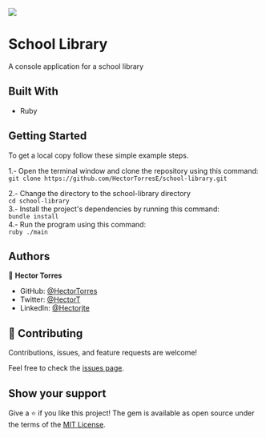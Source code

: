 ![](https://img.shields.io/badge/Microverse-blueviolet)

# School Library

A console application for a school library

## Built With

- Ruby
## Getting Started

To get a local copy follow these simple example steps.  

1.- Open the terminal window and clone the repository using this command:  
`git clone https://github.com/HectorTorresE/school-library.git` 

2.- Change the directory to the school-library directory  
`cd school-library`  
3.- Install the project's dependencies by running this command:   
`bundle install`  
4.- Run the program using this command:  
`ruby ./main`  


## Authors

👤 **Hector Torres**

- GitHub: [@HectorTorres](https://github.com/HectorTorresE)
- Twitter: [@HectorT](https://twitter.com/HectorT00406915)
- LinkedIn: [@Hectorjte](https://www.linkedin.com/in/hectorjte/)


## 🤝 Contributing

Contributions, issues, and feature requests are welcome!

Feel free to check the [issues page](../../issues/).

## Show your support

Give a ⭐️ if you like this project!
The gem is available as open source under the terms of the [MIT License](https://opensource.org/licenses/MIT).